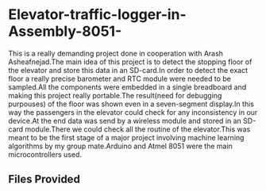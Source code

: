 # Elevator-traffic-logger-in-Assembly-8051-

This is a really demanding project done in cooperation with Arash Asheafnejad.The main idea of this project is to detect the stopping floor of the elevator and store this data in an SD-card.In order to detect the exact floor a really precise barometer and RTC module were needed to be sampled.All the components were embedded in a single breadboard and making this project really portable.The result(need for debugging purpouses) of the floor was shown even in a seven-segment display.In this way the passengers in the elevator could check for any inconsistency in our device.At the end data was send by a wireless module and stored in an SD-card module.There we could check all the routine of the elevator.This was meant to be the first stage of a major project involving machine learning algorithms by my group mate.Arduino and Atmel 8051 were the main microcontrollers used.

## Files Provided
